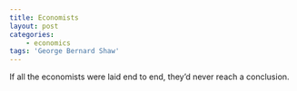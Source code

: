 ```yaml
---
title: Economists
layout: post
categories:
    - economics
tags: 'George Bernard Shaw'
---
```


If all the economists were laid end to end, they’d never reach a conclusion.